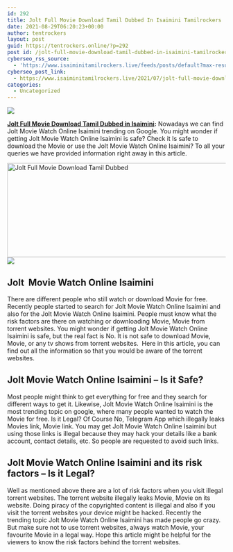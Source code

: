 ```yaml
---
id: 292
title: Jolt Full Movie Download Tamil Dubbed In Isaimini Tamilrockers
date: 2021-08-29T06:20:23+00:00
author: tentrockers
layout: post
guid: https://tentrockers.online/?p=292
post id: /jolt-full-movie-download-tamil-dubbed-in-isaimini-tamilrockers/
cyberseo_rss_source:
  - 'https://www.isaiminitamilrockers.live/feeds/posts/default?max-results=150&start-index=1'
cyberseo_post_link:
  - https://www.isaiminitamilrockers.live/2021/07/jolt-full-movie-download-tamil-dubbed.html
categories:
  - Uncategorized
---
```

<div class="media_block">
  <img src="https://1.bp.blogspot.com/-7wTKDxbUL0c/YPrKgrdCEFI/AAAAAAAABEs/jycAXCje5xca8Y7gQiRRBnI-VCovh7ULACLcBGAsYHQ/s72-w528-h217-c/Download-Jolt-movie.jpg" class="media_thumbnail" />
</div>

<meta content="Jolt Full Movie Download Tamil Dubbed in Isaimini : Nowadays we can find Jolt Movie Watch Online Isaimini trending on Google. You might wo..." name="twitter:description" />

  


<center>
</center>

<span><span><b><a href="https://www.tamilrockers.co.nz/jolt-full-movie-download-tamil-dubbed-in-tamilrockers/">Jolt Full Movie Download Tamil Dubbed</a></b></span></span><span><b><a href="https://www.tamilrockers.co.nz/jolt-full-movie-download-tamil-dubbed-in-tamilrockers/"> in Isaimini</a>:</b> Nowadays we can find Jolt Movie Watch Online Isaimini trending on Google. You might wonder if getting Jolt Movie Watch Online Isaimini is safe? Check it Is safe to download the Movie or use the Jolt Movie Watch Online Isaimini? To all your queries we have provided information right away in this article.</span>

<div class="separator">
  <a href="https://1.bp.blogspot.com/-7wTKDxbUL0c/YPrKgrdCEFI/AAAAAAAABEs/jycAXCje5xca8Y7gQiRRBnI-VCovh7ULACLcBGAsYHQ/s636/Download-Jolt-movie.jpg"><img loading="lazy" alt="Jolt Full Movie Download Tamil Dubbed" border="0" data-original-height="359" data-original-width="636" height="217" src="https://1.bp.blogspot.com/-7wTKDxbUL0c/YPrKgrdCEFI/AAAAAAAABEs/jycAXCje5xca8Y7gQiRRBnI-VCovh7ULACLcBGAsYHQ/w528-h217/Download-Jolt-movie.jpg" width="528" /></a>
</div>



<div class="separator">
  <a href="https://techsambavangal.in/"><img border="0" data-original-height="250" data-original-width="300" src="https://1.bp.blogspot.com/-nfbzYVobUik/YMlpOerzdgI/AAAAAAAAA3Y/aAupsOUs_WMY6Lv7R1OtZhI6OqaRh-YAwCPcBGAYYCw/s0/e854879156f0849f3d27a89db88ed039.png" /></a>
</div>

<span id="docs-internal-guid-9b0e834b-7fff-8c5b-0dbe-aa87bc8f1bc6"></p> 

<h2 dir="ltr">
  <span>Jolt&nbsp; Movie Watch Online Isaimini</span>
</h2>

<p dir="ltr">
  <span>There are different people who still watch or download Movie for free. Recently people started to search for Jolt Movie Watch Online Isaimini and also for the Jolt Movie Watch Online Isaimini. People must know what the risk factors are there on watching or downloading Movie, Movie from torrent websites. You might wonder if getting Jolt Movie Watch Online Isaimini is safe, but the real fact is No. It is not safe to download Movie, Movie, or any tv shows from torrent websites.&nbsp; Here in this article, you can find out all the information so that you would be aware of the torrent websites.</span>
</p>

<h2 dir="ltr">
  <span>Jolt Movie Watch Online Isaimini </span><span>&#8211; </span><span>Is it Safe?</span>
</h2>

<p dir="ltr">
  <span>Most people might think to get everything for free and they search for different ways to get it. Likewise, Jolt Movie Watch Online Isaimini is the most trending topic on google, where many people wanted to watch the Movie for free. Is it Legal? Of Course No, Telegram App which illegally leaks Movies link, Movie link. You may get Jolt Movie Watch Online Isaimini but using those links is illegal because they may hack your details like a bank account, contact details, etc. So people are requested to avoid such links.</span>
</p>

<h2 dir="ltr">
  <span>Jolt Movie Watch Online Isaimini and its risk factors </span><span>&#8211; Is it Legal?</span>
</h2>

<p dir="ltr">
  <span>Well as mentioned above there are a lot of risk factors when you visit illegal torrent websites. The torrent website illegally leaks Movie, Movie on its website. Doing piracy of the copyrighted content is illegal and also if you visit the torrent websites your device might be hacked. Recently the trending topic Jolt Movie Watch Online Isaimini has made people go crazy. But make sure not to use torrent websites, always watch Movie, your favourite Movie in a legal way. Hope this article might be helpful for the viewers to know the risk factors behind the torrent websites.</span>
</p>

<p dir="ltr">
  <span>&nbsp;</span>
</p>

<p>
  </span><br /> 
  
  <center>
  </center>
</p>
